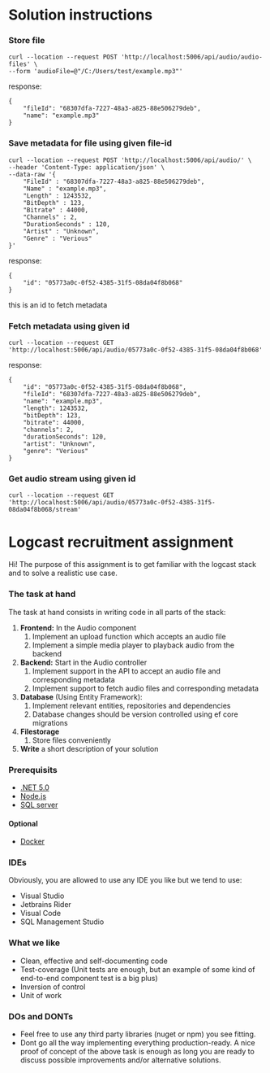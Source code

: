 # Solution instructions

### Store file
```
curl --location --request POST 'http://localhost:5006/api/audio/audio-files' \
--form 'audioFile=@"/C:/Users/test/example.mp3"'
```

response:

```
{
    "fileId": "68307dfa-7227-48a3-a825-88e506279deb",
    "name": "example.mp3"
}
```


### Save metadata for file using given file-id

```
curl --location --request POST 'http://localhost:5006/api/audio/' \
--header 'Content-Type: application/json' \
--data-raw '{
    "FileId" : "68307dfa-7227-48a3-a825-88e506279deb",
    "Name" : "example.mp3",
    "Length" : 1243532,
    "BitDepth" : 123,
    "Bitrate" : 44000,
    "Channels" : 2,
    "DurationSeconds" : 120,
    "Artist" : "Unknown",
    "Genre" : "Verious"
}'
```

response:
```
{
    "id": "05773a0c-0f52-4385-31f5-08da04f8b068"
}
```

this is an id to fetch metadata

### Fetch metadata using given id

```
curl --location --request GET 'http://localhost:5006/api/audio/05773a0c-0f52-4385-31f5-08da04f8b068'
```


response:
```
{
    "id": "05773a0c-0f52-4385-31f5-08da04f8b068",
    "fileId": "68307dfa-7227-48a3-a825-88e506279deb",
    "name": "example.mp3",
    "length": 1243532,
    "bitDepth": 123,
    "bitrate": 44000,
    "channels": 2,
    "durationSeconds": 120,
    "artist": "Unknown",
    "genre": "Verious"
}
```

### Get audio stream using given id

```
curl --location --request GET 'http://localhost:5006/api/audio/05773a0c-0f52-4385-31f5-08da04f8b068/stream'
```

# Logcast recruitment assignment 
Hi! The purpose of this assignment is to get familiar with the logcast stack and to solve a realistic use case.

### The task at hand
The task at hand consists in writing code in all parts of the stack:
1.	**Frontend:** In the Audio component
    1. Implement an upload function which accepts an audio file
    2. Implement a simple media player to playback audio from the backend
2.	**Backend:** Start in the Audio controller
    1. Implement support in the API to accept an audio file and corresponding metadata
    2. Implement support to fetch audio files and corresponding metadata
3.	**Database** (Using Entity Framework):
    1. Implement relevant entities, repositories and dependencies
    2. Database changes should be version controlled using ef core migrations
4.	**Filestorage**
    1. Store files conveniently
5.  **Write** a short description of your solution

### Prerequisits
- [.NET 5.0](https://dotnet.microsoft.com/download/dotnet/5.0)
- [Node.js](https://nodejs.org/en/download/)
- [SQL server](https://www.microsoft.com/sv-se/sql-server/sql-server-downloads)

#### Optional
- [Docker](https://www.docker.com/products/docker-desktop)

### IDEs
Obviously, you are allowed to use any IDE you like but we tend to use: 
* Visual Studio
* Jetbrains Rider 
* Visual Code 
* SQL Management Studio 

### What we like
* Clean, effective and self-documenting code
* Test-coverage (Unit tests are enough, but an example of some kind of end-to-end component test is a big plus)
* Inversion of control
* Unit of work

### DOs and DONTs
* Feel free to use any third party libraries (nuget or npm) you see fitting.
* Dont go all the way implementing everything production-ready. A nice proof of concept of the above task is enough as long you are ready to discuss possible improvements and/or alternative solutions.
